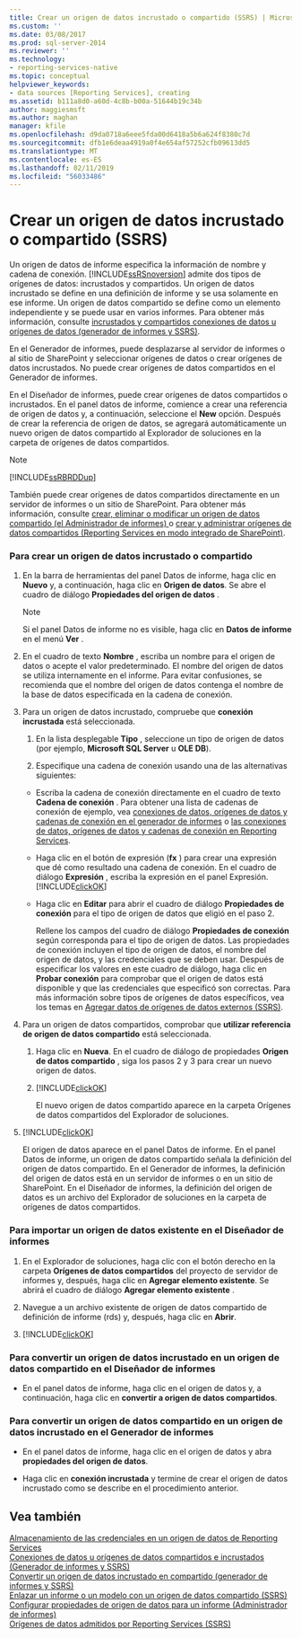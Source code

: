 ```yaml
---
title: Crear un origen de datos incrustado o compartido (SSRS) | Microsoft Docs
ms.custom: ''
ms.date: 03/08/2017
ms.prod: sql-server-2014
ms.reviewer: ''
ms.technology:
- reporting-services-native
ms.topic: conceptual
helpviewer_keywords:
- data sources [Reporting Services], creating
ms.assetid: b111a8d0-a60d-4c8b-b00a-51644b19c34b
author: maggiesmsft
ms.author: maghan
manager: kfile
ms.openlocfilehash: d9da0718a6eee5fda00d6418a5b6a624f8380c7d
ms.sourcegitcommit: dfb1e6deaa4919a0f4e654af57252cfb09613dd5
ms.translationtype: MT
ms.contentlocale: es-ES
ms.lasthandoff: 02/11/2019
ms.locfileid: "56033486"
---
```

# <a name="create-an-embedded-or-shared-data-source-ssrs"></a>Crear un origen de datos incrustado o compartido (SSRS)
  Un origen de datos de informe especifica la información de nombre y cadena de conexión. [!INCLUDE[ssRSnoversion](../includes/ssrsnoversion-md.md)] admite dos tipos de orígenes de datos: incrustados y compartidos. Un origen de datos incrustado se define en una definición de informe y se usa solamente en ese informe. Un origen de datos compartido se define como un elemento independiente y se puede usar en varios informes. Para obtener más información, consulte [incrustados y compartidos conexiones de datos u orígenes de datos &#40;generador de informes y SSRS&#41;](../../2014/reporting-services/embedded-and-shared-data-connections-or-data-sources-report-builder-and-ssrs.md).  
  
 En el Generador de informes, puede desplazarse al servidor de informes o al sitio de SharePoint y seleccionar orígenes de datos o crear orígenes de datos incrustados. No puede crear orígenes de datos compartidos en el Generador de informes.  
  
 En el Diseñador de informes, puede crear orígenes de datos compartidos o incrustados. En el panel datos de informe, comience a crear una referencia de origen de datos y, a continuación, seleccione el **New** opción. Después de crear la referencia de origen de datos, se agregará automáticamente un nuevo origen de datos compartido al Explorador de soluciones en la carpeta de orígenes de datos compartidos.  
  
> [!NOTE]  
>  [!INCLUDE[ssRBRDDup](../includes/ssrbrddup-md.md)]  
  
 También puede crear orígenes de datos compartidos directamente en un servidor de informes o un sitio de SharePoint. Para obtener más información, consulte [crear, eliminar o modificar un origen de datos compartido &#40;el Administrador de informes&#41; ](../../2014/reporting-services/create-delete-or-modify-a-shared-data-source-report-manager.md) o [crear y administrar orígenes de datos compartidos &#40;Reporting Services en modo integrado de SharePoint&#41;](../../2014/reporting-services/create-manage-shared-data-sources-reporting-services-sharepoint-integrated-mode.md).  
  
### <a name="to-create-an-embedded-or-shared-data-source"></a>Para crear un origen de datos incrustado o compartido  
  
1.  En la barra de herramientas del panel Datos de informe, haga clic en **Nuevo** y, a continuación, haga clic en **Origen de datos**. Se abre el cuadro de diálogo **Propiedades del origen de datos** .  
  
    > [!NOTE]  
    >  Si el panel Datos de informe no es visible, haga clic en **Datos de informe** en el menú **Ver** .  
  
2.  En el cuadro de texto **Nombre** , escriba un nombre para el origen de datos o acepte el valor predeterminado. El nombre del origen de datos se utiliza internamente en el informe. Para evitar confusiones, se recomienda que el nombre del origen de datos contenga el nombre de la base de datos especificada en la cadena de conexión.  
  
3.  Para un origen de datos incrustado, compruebe que **conexión incrustada** está seleccionada.  
  
    1.  En la lista desplegable **Tipo** , seleccione un tipo de origen de datos (por ejemplo, **Microsoft SQL Server** u **OLE DB**).  
  
    2.  Especifique una cadena de conexión usando una de las alternativas siguientes:  
  
    -   Escriba la cadena de conexión directamente en el cuadro de texto **Cadena de conexión** . Para obtener una lista de cadenas de conexión de ejemplo, vea [conexiones de datos, orígenes de datos y cadenas de conexión en el generador de informes](../../2014/reporting-services/data-connections-data-sources-and-connection-strings-in-report-builder.md) o [las conexiones de datos, orígenes de datos y cadenas de conexión en Reporting Services](../../2014/reporting-services/data-connections-data-sources-and-connection-strings-in-reporting-services.md).  
  
    -   Haga clic en el botón de expresión (**fx** ) para crear una expresión que dé como resultado una cadena de conexión. En el cuadro de diálogo **Expresión** , escriba la expresión en el panel Expresión. [!INCLUDE[clickOK](../includes/clickok-md.md)]  
  
    -   Haga clic en **Editar** para abrir el cuadro de diálogo **Propiedades de conexión** para el tipo de origen de datos que eligió en el paso 2.  
  
         Rellene los campos del cuadro de diálogo **Propiedades de conexión** según corresponda para el tipo de origen de datos. Las propiedades de conexión incluyen el tipo de origen de datos, el nombre del origen de datos, y las credenciales que se deben usar. Después de especificar los valores en este cuadro de diálogo, haga clic en **Probar conexión** para comprobar que el origen de datos está disponible y que las credenciales que especificó son correctas. Para más información sobre tipos de orígenes de datos específicos, vea los temas en [Agregar datos de orígenes de datos externos &#40;SSRS&#41;](report-data/add-data-from-external-data-sources-ssrs.md).  
  
4.  Para un origen de datos compartidos, comprobar que **utilizar referencia de origen de datos compartido** está seleccionada.  
  
    1.  Haga clic en **Nueva**. En el cuadro de diálogo de propiedades **Origen de datos compartido** , siga los pasos 2 y 3 para crear un nuevo origen de datos.  
  
    2.  [!INCLUDE[clickOK](../includes/clickok-md.md)]  
  
         El nuevo origen de datos compartido aparece en la carpeta Orígenes de datos compartidos del Explorador de soluciones.  
  
5.  [!INCLUDE[clickOK](../includes/clickok-md.md)]  
  
     El origen de datos aparece en el panel Datos de informe. En el panel Datos de informe, un origen de datos compartido señala la definición del origen de datos compartido. En el Generador de informes, la definición del origen de datos está en un servidor de informes o en un sitio de SharePoint. En el Diseñador de informes, la definición del origen de datos es un archivo del Explorador de soluciones en la carpeta de orígenes de datos compartidos.  
  
### <a name="to-import-an-existing-data-source-in-report-designer"></a>Para importar un origen de datos existente en el Diseñador de informes  
  
1.  En el Explorador de soluciones, haga clic con el botón derecho en la carpeta **Orígenes de datos compartidos** del proyecto de servidor de informes y, después, haga clic en **Agregar elemento existente**. Se abrirá el cuadro de diálogo **Agregar elemento existente** .  
  
2.  Navegue a un archivo existente de origen de datos compartido de definición de informe (rds) y, después, haga clic en **Abrir**.  
  
3.  [!INCLUDE[clickOK](../includes/clickok-md.md)]  
  
### <a name="to-convert-an-embedded-data-source-to-a-shared-data-source-in-report-designer"></a>Para convertir un origen de datos incrustado en un origen de datos compartido en el Diseñador de informes  
  
-   En el panel datos de informe, haga clic en el origen de datos y, a continuación, haga clic en **convertir a origen de datos compartidos**.  
  
### <a name="to-convert-a-shared-data-source-to-an-embedded-data-source-in-report-builder"></a>Para convertir un origen de datos compartido en un origen de datos incrustado en el Generador de informes  
  
-   En el panel datos de informe, haga clic en el origen de datos y abra **propiedades del origen de datos**.  
  
-   Haga clic en **conexión incrustada** y termine de crear el origen de datos incrustado como se describe en el procedimiento anterior.  
  
## <a name="see-also"></a>Vea también  
 [Almacenamiento de las credenciales en un origen de datos de Reporting Services](report-data/store-credentials-in-a-reporting-services-data-source.md)   
 [Conexiones de datos u orígenes de datos compartidos e incrustados &#40;Generador de informes y SSRS&#41;](../../2014/reporting-services/embedded-and-shared-data-connections-or-data-sources-report-builder-and-ssrs.md)   
 [Convertir un origen de datos incrustado en compartido &#40;generador de informes y SSRS&#41;](report-data/convert-data-sources-report-builder-and-ssrs.md)   
 [Enlazar un informe o un modelo con un origen de datos compartido &#40;SSRS&#41;](report-data/bind-a-report-or-model-to-a-shared-data-source-ssrs.md)   
 [Configurar propiedades de origen de datos para un informe &#40;Administrador de informes&#41;](report-data/configure-data-source-properties-for-a-report-report-manager.md)   
 [Orígenes de datos admitidos por Reporting Services &#40;SSRS&#41;](create-deploy-and-manage-mobile-and-paginated-reports.md)  
  
  
